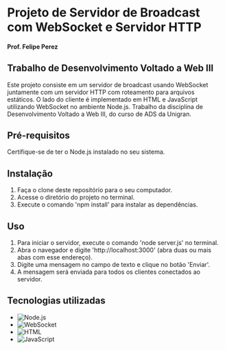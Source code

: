 # Projeto de Servidor de Broadcast com WebSocket e Servidor HTTP
 #### Prof. Felipe Perez
     
## Trabalho de Desenvolvimento Voltado a Web III

Este projeto consiste em um servidor de broadcast usando WebSocket juntamente com um servidor HTTP com roteamento para arquivos estáticos. O lado do cliente é implementado em HTML e JavaScript utilizando WebSocket no ambiente Node.js. Trabalho da disciplina de Desenvolvimento Voltado a Web III, do curso de ADS da Unigran. 

## Pré-requisitos
Certifique-se de ter o Node.js instalado no seu sistema.

## Instalação
1. Faça o clone deste repositório para o seu computador.
2. Acesse o diretório do projeto no terminal.
3. Execute o comando 'npm install' para instalar as dependências.

## Uso
1. Para iniciar o servidor, execute o comando 'node server.js' no terminal.
2. Abra o navegador e digite 'http://localhost:3000' (abra duas ou mais abas com esse endereço).
3. Digite uma mensagem no campo de texto e clique no botão 'Enviar'.
4. A mensagem será enviada para todos os clientes conectados ao servidor.

## Tecnologias utilizadas
- ![Node.js](https://img.shields.io/badge/Node.js-14.x-green)
- ![WebSocket](https://img.shields.io/badge/WebSocket-4.x-blue)
- ![HTML](https://img.shields.io/badge/HTML-5-orange)
- ![JavaScript](https://img.shields.io/badge/JavaScript-ES6-yellow)



